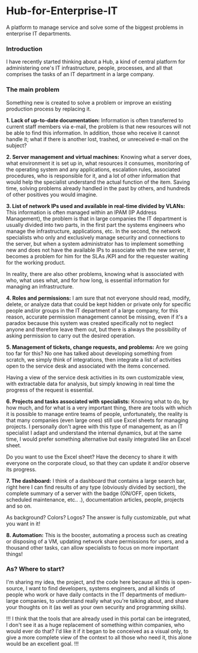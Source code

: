 # Hub-for-Enterprise-IT
A platform to manage service and solve some of the biggest problems in enterprise IT departments.

### **Introduction**
I have recently started thinking about a Hub, a kind of central platform for administering one's IT infrastructure, people, processes, and all that comprises the tasks of an IT department in a large company.

### **The main problem**
Something new is created to solve a problem or improve an existing production process by replacing it. 

**1. Lack of up-to-date documentation:** Information is often transferred to current staff members via e-mail, the problem is that new resources will not be able to find this information. In addition, those who receive it cannot handle it; what if there is another lost, trashed, or unreceived e-mail on the subject?

**2. Server management and virtual machines:** Knowing what a server does, what environment it is set up in, what resources it consumes, monitoring of the operating system and any applications, escalation rules, associated procedures, who is responsible for it, and a lot of other information that would help the specialist understand the actual function of the item. Saving time, solving problems already handled in the past by others, and hundreds of other positives you would imagine.

**3. List of network IPs used and available in real-time divided by VLANs:** This information is often managed within an IPAM (IP Address Management), the problem is that in large companies the IT department is usually divided into two parts, in the first part the systems engineers who manage the infrastructure, applications, etc. In the second, the network specialists who only and exclusively manage security and connections to the server, but when a system administrator has to implement something new and does not have the available IPs to associate with the new server, it becomes a problem for him for the SLAs /KPI and for the requester waiting for the working product.

In reality, there are also other problems, knowing what is associated with who, what uses what, and for how long, is essential information for managing an infrastructure.

**4. Roles and permissions:** I am sure that not everyone should read, modify, delete, or analyze data that could be kept hidden or private only for specific people and/or groups in the IT department of a large company, for this reason, accurate permission management cannot be missing, even if it's a paradox because this system was created specifically not to neglect anyone and therefore leave them out, but there is always the possibility of asking permission to carry out the desired operation.

**5. Management of tickets, change requests, and problems:** Are we going too far for this? No one has talked about developing something from scratch, we simply think of integrations, then integrate a list of activities open to the service desk and associated with the items concerned.

Having a view of the service desk activities in its own customizable view, with extractable data for analysis, but simply knowing in real time the progress of the request is essential.

**6. Projects and tasks associated with specialists:** Knowing what to do, by how much, and for what is a very important thing, there are tools with which it is possible to manage entire teams of people, unfortunately, the reality is that many companies (even large ones) still use Excel sheets for managing projects. I personally don't agree with this type of management, as an IT specialist I adapt and understand the internal dynamics, but at the same time, I would prefer something alternative but easily integrated like an Excel sheet.

Do you want to use the Excel sheet? Have the decency to share it with everyone on the corporate cloud, so that they can update it and/or observe its progress.

**7. The dashboard:** I think of a dashboard that contains a large search bar, right here I can find results of any type (obviously divided by section), the complete summary of a server with the badge (ON/OFF, open tickets, scheduled maintenance, etc.. .), documentation articles, people, projects and so on.

As background? Colors? Logos? The answer is fully customizable, put what you want in it!

**8. Automation:** This is the booster, automating a process such as creating or disposing of a VM, updating network share permissions for users, and a thousand other tasks, can allow specialists to focus on more important things!

### **As? Where to start?**
I'm sharing my idea, the project, and the code here because all this is open-source, I want to find developers, systems engineers, and all kinds of people who work or have daily contacts in the IT departments of medium-large companies, to understand really what you're talking about, and share your thoughts on it (as well as your own security and programming skills).

!!! I think that the tools that are already used in this portal can be integrated, I don't see it as a huge replacement of something within companies, who would ever do that? I'd like it if it began to be conceived as a visual only, to give a more complete view of the context to all those who need it, this alone would be an excellent goal. !!!
